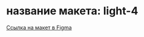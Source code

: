 # название макета: light-4

[Ссылка на макет в Figma](https://www.figma.com/file/gPfj6k4A8Sp2ZSqlvtiCvk/%D0%94%D0%B8%D0%BF%D0%BB%D0%BE%D0%BC%D0%BD%D1%8B%D0%B9-%D0%BF%D1%80%D0%BE%D0%B5%D0%BA%D1%82-(Copy)?type=design&node-id=1-2922&mode=design&t=AAG3UC1TRE7CPD2c-0)
